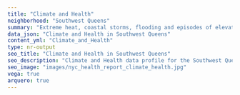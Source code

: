 ```yaml
---
title: "Climate and Health"
neighborhood: "Southwest Queens"
summary: "Extreme heat, coastal storms, flooding and episodes of elevated ozone are climate-related hazards that may increase with climate change and have important public health impacts in New York City. Extreme weather can cause power outages, which also threaten public health. This report provides neighborhood indicators of climate-related hazards, vulnerability and health impacts."
data_json: "Climate and Health in Southwest Queens"
content_yml: "Climate_and_Health"
type: nr-output
seo_title: "Climate and Health in Southwest Queens"
seo_description: "Climate and Health data profile for the Southwest Queens neighborhood of NYC."
seo_image: "images/nyc_health_report_climate_health.jpg"
vega: true
arquero: true
---
```

